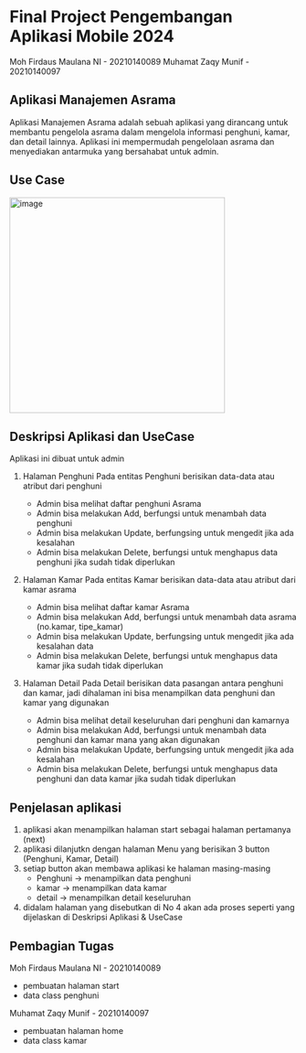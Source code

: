 # Final Project Pengembangan Aplikasi Mobile 2024
Moh Firdaus Maulana NI - 20210140089
Muhamat Zaqy Munif - 20210140097


## Aplikasi Manajemen Asrama

Aplikasi Manajemen Asrama adalah sebuah aplikasi yang dirancang untuk membantu pengelola asrama dalam mengelola informasi penghuni, kamar, dan detail lainnya. Aplikasi ini mempermudah pengelolaan asrama dan menyediakan antarmuka yang bersahabat untuk admin.

## Use Case
<img width="377" alt="image" src="https://github.com/mohfirdaus22/TugasAkhir_PAM/assets/115222075/2b86d11a-989c-4400-9398-309aae0943a5">

## Deskripsi Aplikasi dan UseCase
Aplikasi ini dibuat untuk admin
1. Halaman Penghuni
   Pada entitas Penghuni berisikan data-data atau atribut dari penghuni
   - Admin bisa melihat daftar penghuni Asrama
   - Admin bisa melakukan Add, berfungsi untuk menambah data penghuni
   - Admin bisa melakukan Update, berfungsing untuk mengedit jika ada kesalahan
   - Admin bisa melakukan Delete, berfungsi untuk menghapus data penghuni jika sudah tidak diperlukan
     
2. Halaman Kamar
   Pada entitas Kamar berisikan data-data atau atribut dari kamar asrama
   - Admin bisa melihat daftar kamar Asrama
   - Admin bisa melakukan Add, berfungsi untuk menambah data asrama (no.kamar, tipe_kamar)
   - Admin bisa melakukan Update, berfungsing untuk mengedit jika ada kesalahan data
   - Admin bisa melakukan Delete, berfungsi untuk menghapus data kamar jika sudah tidak diperlukan

3. Halaman Detail
   Pada Detail berisikan data pasangan antara penghuni dan kamar, jadi dihalaman ini bisa menampilkan data penghuni dan kamar yang digunakan
   - Admin bisa melihat detail keseluruhan dari penghuni dan kamarnya
   - Admin bisa melakukan Add, berfungsi untuk menambah data penghuni dan kamar mana yang akan digunakan
   - Admin bisa melakukan Update, berfungsing untuk mengedit jika ada kesalahan
   - Admin bisa melakukan Delete, berfungsi untuk menghapus data penghuni dan data kamar jika sudah tidak diperlukan
  
## Penjelasan aplikasi
1. aplikasi akan menampilkan halaman start sebagai halaman pertamanya (next)
2. aplikasi dilanjutkn dengan halaman Menu yang berisikan 3 button (Penghuni, Kamar, Detail)
3. setiap button akan membawa aplikasi ke halaman masing-masing
   - Penghuni -> menampilkan data penghuni
   - kamar    -> menampilkan data kamar
   - detail   -> menampilkan detail keseluruhan
4. didalam halaman yang disebutkan di No 4 akan ada proses seperti yang dijelaskan di Deskripsi Aplikasi & UseCase



## Pembagian Tugas
Moh Firdaus Maulana NI - 20210140089
- pembuatan halaman start
- data class penghuni


Muhamat Zaqy Munif - 20210140097
- pembuatan halaman home 
- data class kamar
